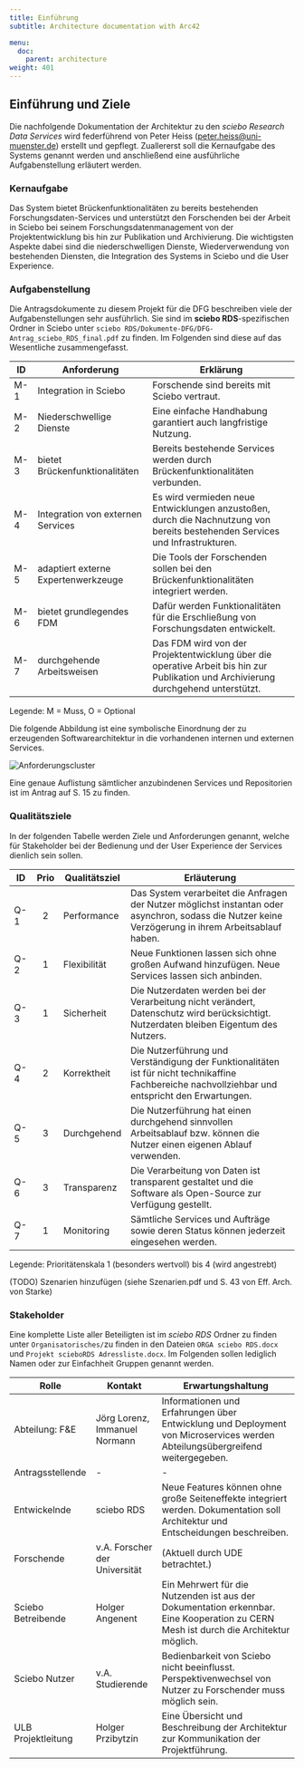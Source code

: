 ```yaml
---
title: Einführung
subtitle: Architecture documentation with Arc42

menu:
  doc:
    parent: architecture
weight: 401
---
```


## Einführung und Ziele

Die nachfolgende Dokumentation der Architektur zu den *sciebo Research Data Services* wird federführend von Peter Heiss (peter.heiss@uni-muenster.de) erstellt und gepflegt. Zuallererst soll die Kernaufgabe des Systems genannt werden und anschließend eine ausführliche Aufgabenstellung erläutert werden.

### Kernaufgabe

Das System bietet Brückenfunktionalitäten zu bereits bestehenden Forschungsdaten-Services und unterstützt den Forschenden bei der Arbeit in Sciebo bei seinem Forschungsdatenmanagement von der Projektentwicklung bis hin zur Publikation und Archivierung. Die wichtigsten Aspekte dabei sind die niederschwelligen Dienste, Wiederverwendung von bestehenden Diensten, die Integration des Systems in Sciebo und die User Experience.

### Aufgabenstellung

Die Antragsdokumente zu diesem Projekt für die DFG beschreiben viele der Aufgabenstellungen sehr ausführlich. Sie sind im **sciebo RDS**-spezifischen Ordner in Sciebo unter `sciebo RDS/Dokumente-DFG/DFG-Antrag_sciebo_RDS_final.pdf` zu finden. Im Folgenden sind diese auf das Wesentliche zusammengefasst.

| ID  |             Anforderung             |                                                              Erklärung                                                              |
|-----|-------------------------------------|-------------------------------------------------------------------------------------------------------------------------------------|
| M-1 |        Integration in Sciebo        |                                            Forschende sind bereits mit Sciebo vertraut.                                             |
| M-2 |      Niederschwellige Dienste       |                                   Eine einfache Handhabung garantiert auch langfristige Nutzung.                                    |
| M-3 |   bietet Brückenfunktionalitäten    |                             Bereits bestehende Services werden durch Brückenfunktionalitäten verbunden.                             |
| M-4 |  Integration von externen Services  |    Es wird vermieden neue Entwicklungen anzustoßen, durch die Nachnutzung von bereits bestehenden Services und Infrastrukturen.     |
| M-5 | adaptiert externe Expertenwerkzeuge |                         Die Tools der Forschenden sollen bei den Brückenfunktionalitäten integriert werden.                         |
| M-6 |      bietet grundlegendes FDM       |                         Dafür werden Funktionalitäten für die Erschließung von Forschungsdaten entwickelt.                          |
| M-7 |     durchgehende Arbeitsweisen      | Das FDM wird von der Projektentwicklung über die operative Arbeit bis hin zur Publikation und Archivierung durchgehend unterstützt. |

Legende: M = Muss, O = Optional

Die folgende Abbildung ist eine symbolische Einordnung der zu erzeugenden Softwarearchitektur in die vorhandenen internen und externen Services.

![Anforderungscluster](/images/anforderungscluster.svg)

Eine genaue Auflistung sämtlicher anzubindenen Services und Repositorien ist im Antrag auf S. 15 zu finden.

### Qualitätsziele

In der folgenden Tabelle werden Ziele und Anforderungen genannt, welche für Stakeholder bei der Bedienung und der User Experience der Services dienlich sein sollen.

| ID  | Prio | Qualitätsziel |                                                                     Erläuterung                                                                      |
|-----|:----:|---------------|------------------------------------------------------------------------------------------------------------------------------------------------------|
| Q-1 |  2   |  Performance  | Das System verarbeitet die Anfragen der Nutzer möglichst instantan oder asynchron, sodass die Nutzer keine Verzögerung in ihrem Arbeitsablauf haben. |
| Q-2 |  1   | Flexibilität  |                           Neue Funktionen lassen sich ohne großen Aufwand hinzufügen. Neue Services lassen sich anbinden.                            |
| Q-3 |  1   |  Sicherheit   |       Die Nutzerdaten werden bei der Verarbeitung nicht verändert, Datenschutz wird berücksichtigt. Nutzerdaten bleiben Eigentum des Nutzers.        |
| Q-4 |  2   |  Korrektheit  |  Die Nutzerführung und Verständigung der Funktionalitäten ist für nicht technikaffine Fachbereiche nachvollziehbar und entspricht den Erwartungen.   |
| Q-5 |  3   |  Durchgehend  |               Die Nutzerführung hat einen durchgehend sinnvollen Arbeitsablauf bzw. können die Nutzer einen eigenen Ablauf verwenden.                |
| Q-6 |  3   |  Transparenz  |                    Die Verarbeitung von Daten ist transparent gestaltet und die Software als Open-Source zur Verfügung gestellt.                     |
| Q-7 |  1   |  Monitoring   |                                Sämtliche Services und Aufträge sowie deren Status können jederzeit eingesehen werden.                                |

Legende: Prioritätenskala 1 (besonders wertvoll) bis 4 (wird angestrebt)

(TODO) Szenarien hinzufügen (siehe Szenarien.pdf und S. 43 von Eff. Arch. von Starke)

### Stakeholder

Eine komplette Liste aller Beteiligten ist im *sciebo RDS* Ordner zu finden unter `Organisatorisches/`zu finden in den Dateien `ORGA sciebo RDS.docx` und `Projekt scieboRDS Adressliste.docx`. Im Folgenden sollen lediglich Namen oder zur Einfachheit Gruppen genannt werden.

|       Rolle        |            Kontakt            |                                                          Erwartungshaltung                                                           |
|--------------------|-------------------------------|--------------------------------------------------------------------------------------------------------------------------------------|
|   Abteilung: F&E   | Jörg Lorenz, Immanuel Normann |     Informationen und Erfahrungen über Entwicklung und Deployment von Microservices werden Abteilungsübergreifend weitergegeben.     |
|  Antragsstellende  |               -               |                                                                  -                                                                   |
|    Entwickelnde    |          sciebo RDS           |   Neue Features können ohne große Seiteneffekte integriert werden. Dokumentation soll Architektur und Entscheidungen beschreiben.    |
|     Forschende     | v.A. Forscher der Universität |                                                   (Aktuell durch UDE betrachtet.)                                                    |
| Sciebo Betreibende |        Holger Angenent        | Ein Mehrwert für die Nutzenden ist aus der Dokumentation erkennbar. Eine Kooperation zu CERN Mesh ist durch die Architektur möglich. |
|   Sciebo Nutzer    |       v.A. Studierende        |             Bedienbarkeit von Sciebo nicht beeinflusst. Perspektivenwechsel von Nutzer zu Forschender muss möglich sein.             |
| ULB Projektleitung |       Holger Przibytzin       |                        Eine Übersicht und Beschreibung der Architektur zur Kommunikation der Projektführung.   
